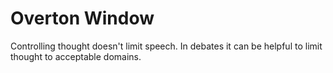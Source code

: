 # Overton Window
Controlling thought doesn't limit speech. In debates it can be helpful to limit thought to acceptable domains.

